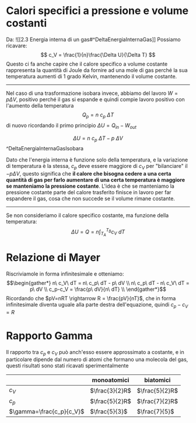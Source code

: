 # Calori specifici a pressione e volume costanti
Da:
![[2.3 Energia interna di un gas#^DeltaEnergiaInternaGas]]
Possiamo ricavare:
$$
c_V = \frac{1}{n}\frac{\Delta U}{\Delta T}
$$
Questo ci fa anche capire che il calore specifico a volume costante rappresenta la quantità di Joule da fornire ad una mole di gas perché la sua temperatura aumenti di 1 grado Kelvin, mantenendo il volume costante.

-----------

Nel caso di una trasformazione isobara invece, abbiamo del lavoro $W=p\Delta V$, positivo perché il gas si espande e quindi compie lavoro positivo con l'aumento della temperatura $$ Q_p = n\ c_p\ \Delta T $$ di nuovo ricordando il primo principio $\Delta U = Q_{in} - W_{out}$

$$ \Delta U = n\ c_p\ \Delta T - p\ \Delta V$$
^DeltaEnergiaInternaGasIsobara

Dato che l'energia interna è funzione solo della temperatura, e la variazione di temperatura è la stessa, $c_p$ deve essere maggiore di $c_V$ per "bilanciare" il $-p\Delta V$, questo significa che **il calore che bisogna cedere a una certa quantità di gas per farlo aumentare di una certa temperatura è maggiore se manteniamo la pressione costante**. L'idea è che se manteniamo la pressione costante parte del calore trasferito finisce in lavoro per far espandere il gas, cosa che non succede se il volume rimane costante.

-----

Se non consideriamo il calore specifico costante, ma funzione della temperatura:
$$\Delta U = Q = n\int_{T_A}^{T_B}{c_V\ dT}$$
# Relazione di Mayer
Riscriviamole in forma infinitesimale e otteniamo:
$$\begin{gather*}
n\ c_V\ dT = n\ c_p\ dT - p\ dV \\
n\ c_p\ dT - n\ c_V\ dT = p\ dV \\
c_p-c_V = \frac{p\ dV}{n\ dT} \\
\end{gather*}$$
Ricordando che $pV=nRT \rightarrow R = \frac{pV}{nT}$, che in forma infinitesimale diventa uguale alla parte destra dell'equazione, quindi $c_p-c_V = R$

# Rapporto Gamma
Il rapporto tra $c_p$ e $c_V$ può anch'esso essere approssimato a costante, e in particolare dipende dal numero di atomi che formano una molecola del gas, questi risultati sono stati ricavati sperimentalmente

|                          | monoatomici    | biatomici      |
| ------------------------ | -------------- | -------------- |
| $c_V$                    | $\frac{3}{2}R$ | $\frac{5}{2}R$ |
| $c_p$                    | $\frac{5}{2}R$ | $\frac{7}{2}R$ |
| $\gamma=\frac{c_p}{c_V}$ | $\frac{5}{3}$  | $\frac{7}{5}$  |
